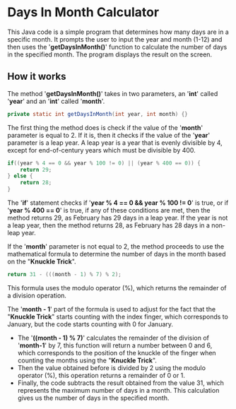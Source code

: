 # Days In Month Calculator

This Java code is a simple program that determines how many days are in a specific month. It prompts the user to input the year and month (1-12) and then uses the '**getDaysInMonth()**' function to calculate the number of days in the specified month. The program displays the result on the screen.

## How it works

The method '**getDaysInMonth()**' takes in two parameters, an '**int**' called '**year**' and an '**int**' called '**month**'.

```java
private static int getDaysInMonth(int year, int month) {}
```

The first thing the method does is check if the value of the '**month**' parameter is equal to 2. If it is, then it checks if the value of the '**year**' parameter is a leap year. A leap year is a year that is evenly divisible by 4, except for end-of-century years which must be divisible by 400. 

```java
if((year % 4 == 0 && year % 100 != 0) || (year % 400 == 0)) {
    return 29;
} else {
    return 28;
}
```

The '**if**' statement checks if '**year % 4 == 0 && year % 100 != 0**' is true, or if '**year % 400 == 0**' is true, if any of these conditions are met, then the method returns 29, as February has 29 days in a leap year. If the year is not a leap year, then the method returns 28, as February has 28 days in a non-leap year.

If the '**month**' parameter is not equal to 2, the method proceeds to use the mathematical formula to determine the number of days in the month based on the "**Knuckle Trick**".

```java
return 31 - (((month - 1) % 7) % 2);
```

This formula uses the modulo operator (%), which returns the remainder of a division operation.

The '**month - 1**' part of the formula is used to adjust for the fact that the "**Knuckle Trick**" starts counting with the index finger, which corresponds to January, but the code starts counting with 0 for January.

- The '**((month - 1) % 7)**' calculates the remainder of the division of '**month-1**' by 7, this function will return a number between 0 and 6, which corresponds to the position of the knuckle of the finger when counting the months using the "**Knuckle Trick**".
- Then the value obtained before is divided by 2 using the modulo operator (%), this operation returns a remainder of 0 or 1.
- Finally, the code subtracts the result obtained from the value 31, which represents the maximum number of days in a month. This calculation gives us the number of days in the specified month.
